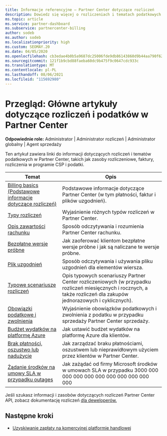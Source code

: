 ```yaml
---
title: Informacje referencyjne — Partner Center dotyczące rozliczeń
description: Dowiedz się więcej o rozliczeniach i tematach podatkowych w Partner Center. Informacje obejmują zasoby rozliczeniowe, faktury, rozliczenia CSP i podatki.
ms.topic: article
ms.service: partner-dashboard
ms.subservice: partnercenter-billing
author: sodeb
ms.author: sodeb
ms.localizationpriority: high
ms.custom: SEOMAY.20
ms.date: 04/05/2020
ms.openlocfilehash: cb3edae4b0b5a9687dc25006fde9db86143860d9b44aa790f62fd1340e5deab8
ms.sourcegitcommit: 121f1b9cbd88faeba60dc9b475f9c0647cdc933c
ms.translationtype: MT
ms.contentlocale: pl-PL
ms.lasthandoff: 08/06/2021
ms.locfileid: "115692980"
---
```

# <a name="overview-main-billing-and-tax-articles-in-partner-center"></a>Przegląd: Główne artykuły dotyczące rozliczeń i podatków w Partner Center

**Odpowiednie role:** Administrator | Administrator rozliczeń | Administrator globalny | Agent sprzedaży

Ten artykuł zawiera linki do informacji dotyczących rozliczeń i tematów podatkowych w Partner Center, takich jak zasoby rozliczeniowe, faktury, rozliczenia w programie CSP i podatki.


| Temat | Opis |
| ----- | ----------- |
| [Billing basics (Podstawowe informacje dotyczące rozliczeń)](billing-basics.md) | Podstawowe informacje dotyczące Partner Center (w tym płatności, faktur i plików uzgodnień). |
| [Typy rozliczeń](./billing-basics.md) | Wyjaśnienie różnych typów rozliczeń w Partner Center. |
| [Opis zawartości rachunku](read-your-bill.md) | Sposób odczytywania i rozumienia Partner Center rachunku. |
| [Bezpłatne wersje próbne](offer-your-customers-trials-of-microsoft-products.md) | Jak zaoferować klientom bezpłatne wersje próbne i jak są naliczane te wersje próbne. |
| [Plik uzgodnień](use-the-reconciliation-files.md) | Sposób odczytywania i używania pliku uzgodnień dla elementów wiersza. |
| [Typowe scenariusze rozliczeń](common-billing-scenarios.md) | Opis typowych scenariuszy Partner Center rozliczeniowych (w przypadku rozliczeń miesięcznych i rocznych, a także rozliczeń dla zakupów jednorazowych i cyklicznych). |
| [Obowiązki podatkowe i zwolnienia](tax-and-tax-exemptions.md) | Wyjaśnienie obowiązków podatkowych i zwolnienia z podatku w przypadku sprzedaży Partner Center sprzedaży. |
| [Budżet wydatków na platformę Azure](set-an-azure-spending-budget-for-your-customers.md) | Jak ustawić budżet wydatków na platformę Azure dla klientów. |
| [Brak płatności, oszustwo lub nadużycie](non-payment-fraud-misuse.md) | Jak zarządzać braku płatnościami, oszustwem lub nieprawidłowym użyciem przez klientów w Partner Center. |
| [Żądanie środków na umowy SLA w przypadku outages](request-credit.md) | Jak zażądać od firmy Microsoft środków w umowach SLA w przypadku 3000 000 000 000 000 000 000 000 000 000 000 |

Jeśli szukasz informacji i zasobów dotyczących rozliczeń Partner Center API, zobacz dokumentację rozliczeń [dla deweloperów.](/partner-center/develop/manage-billing)

## <a name="next-steps"></a>Następne kroki

- [Uzyskiwanie zapłaty na komercyjnej platformie handlowej](marketplace-get-paid.md)